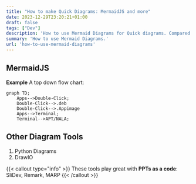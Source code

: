 ```yaml
---
title: "How to make Quick Diagrams: MermaidJS and more"
date: 2023-12-29T23:20:21+01:00
draft: false
tags: ["Dev"]
description: 'How to use Mermaid Diagrams for Quick diagrams. Compared with Python Diagrams, DrawIO'
summary: 'How to use Mermaid Diagrams.'
url: 'how-to-use-mermaid-diagrams'
---
```



## MermaidJS

**Example** A top down flow chart:

```
graph TD;
    Apps-->Double-Click;
    Double-Click-->.deb
    Double-Click-->.Appimage
    Apps-->Terminal;
    Terminal-->APT/NALA;
```


## Other Diagram Tools

1. Python Diagrams
2. DrawIO

{{< callout type="info" >}}
These tools play great with **PPTs as a code**: SliDev, Remark, MARP
{{< /callout >}}
